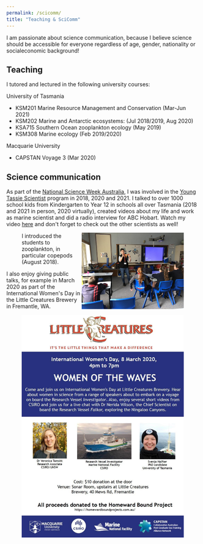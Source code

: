 ```yaml
---
permalink: /scicomm/
title: "Teaching & SciComm"
---
```


I am passionate about science communication, because I believe science should be accessible for everyone regardless of age, gender, nationality or socialeconomic background!

## Teaching
I tutored and lectured in the following university courses: 

University of Tasmania
- KSM201 Marine Resource Management and Conservation (Mar-Jun 2021)
- KSM202 Marine and Antarctic ecosystems: (Jul 2018/2019, Aug 2020)
- KSA715 Southern Ocean zooplankton ecology (May 2019)
- KSM308 Marine ecology (Feb 2019/2020)

Macquarie University
- CAPSTAN Voyage 3 (Mar 2020)

## Science communication
As part of the [National Science Week Australia](https://www.scienceweek.net.au/), I was involved in the [Young Tassie Scientist](http://youngtassiescientists.com/) program in 2018, 2020 and 2021. I talked to over 1000 school kids from Kindergarten to Year 12 in schools all over Tasmania (2018 and 2021 in person, 2020 virtually), created videos about my life and work as marine scientist and did a radio interview for ABC Hobart. Watch my video [here](https://www.youtube.com/watch?reload=9&v=imvr14ruOrw&feature=emb_logo&ab_channel=TassieScienceWeek) and don't forget to check out the other scientists as well!

<figure>
   <img src="/assets/images/YTS_pic.jpg" style="float: right;" height = "200" alt="">
   <figcaption>I introduced the students to zooplankton, in particular copepods (August 2018).</figcaption>
</figure>

I also enjoy giving public talks, for example in March 2020 as part of the International Women's Day in the Little Creatures Brewery in Fremantle, WA. 

<figure>
   <img src="/assets/images/Plakat.jpg" style="float: right;" alt="">
</figure>

